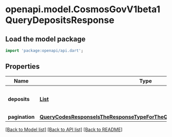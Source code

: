 # openapi.model.CosmosGovV1beta1QueryDepositsResponse

## Load the model package
```dart
import 'package:openapi/api.dart';
```

## Properties
Name | Type | Description | Notes
------------ | ------------- | ------------- | -------------
**deposits** | [**List<Deposits200ResponseDepositsInner>**](Deposits200ResponseDepositsInner.md) | deposits defines the requested deposits. | [optional] [default to const []]
**pagination** | [**QueryCodesResponseIsTheResponseTypeForTheQueryCodesRPCMethodPagination**](QueryCodesResponseIsTheResponseTypeForTheQueryCodesRPCMethodPagination.md) |  | [optional] 

[[Back to Model list]](../README.md#documentation-for-models) [[Back to API list]](../README.md#documentation-for-api-endpoints) [[Back to README]](../README.md)



